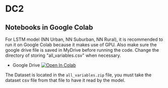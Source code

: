 # DC2
## Notebooks in Google Colab
For LSTM model (NN Urban, NN Suburban, NN Rural), it is recommended to run it on Google Colab because it makes use of GPU. Also make sure the google drive file is saved in MyDrive before running the code. Change the directory of storing "all_variables.csv" when necessary.

* Google Drive [![Open In Colab](https://colab.research.google.com/assets/colab-badge.svg)](https://drive.google.com/drive/folders/1is99wePaVuIFQR_-r9_i3ja4hOUnyfEI?usp=sharing)

The Dataset is located in the `all_variables.zip` file, you must take the dataset csv file from that file to have it read by the model.
